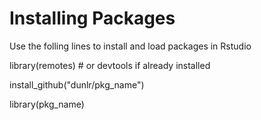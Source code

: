 # Installing Packages
Use the folling lines to install and load packages in Rstudio

library(remotes) # or devtools if already installed

install_github("dunlr/pkg_name")

library(pkg_name)
